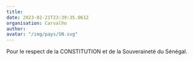 ```yaml
---
title: 
date: 2023-02-21T23:39:35.061Z
organisation: Carvalho 
author: 
avatar: "/img/pays/SN.svg"
---
```


Pour le respect de la CONSTITUTION et de la Souveraineté du  Sénégal.
